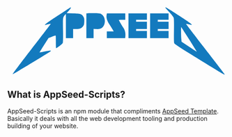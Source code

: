 <svg version="1.0" xmlns="http://www.w3.org/2000/svg"
 width="100%" height="173.000000pt" viewBox="0 0 547.000000 173.000000"
 preserveAspectRatio="xMidYMid meet">
<metadata>
Created by potrace 1.15, written by Peter Selinger 2001-2017
</metadata>
<g transform="translate(0.000000,173.000000) scale(0.100000,-0.100000)" 
fill="#000000" stroke="none">
<path fill="rgb(19,122,190)" d="M1257 1513 c-278 -183 -362 -247 -299 -230 49 14 123 29 126 26 2 -2
-214 -285 -481 -629 -326 -421 -479 -626 -469 -628 12 -3 892 530 944 571 30
24 -12 23 -138 -3 -74 -16 -136 -27 -138 -26 -1 2 49 84 111 182 l114 179 74
27 c41 16 82 31 92 34 16 5 17 -7 17 -155 0 -89 2 -161 5 -161 21 0 158 106
167 128 6 18 9 127 6 319 -4 261 -3 297 12 330 9 21 27 47 39 57 l21 19 0
-301 0 -302 90 0 90 0 0 115 0 115 76 0 c90 0 133 17 172 68 23 31 27 46 30
116 2 69 -1 87 -20 120 -41 71 -70 80 -257 86 l-163 5 56 63 c31 35 54 67 51
73 -4 5 -7 9 -9 9 -1 0 -145 -93 -319 -207z"/>
<path fill="rgb(19,122,190)" d="M3941 1712 c2 -6 46 -56 98 -112 54 -58 99 -117 107 -138 9 -28 11
-108 8 -327 -3 -224 -1 -296 9 -315 8 -16 107 -83 277 -189 957 -591 980 -604
980 -585 0 3 -218 287 -485 632 -266 344 -483 628 -481 629 3 3 46 -5 124 -22
62 -15 -5 37 -292 225 -296 193 -354 227 -345 202z m594 -796 c106 -168 192
-306 189 -306 -2 0 -89 57 -193 126 l-188 125 -7 76 c-7 92 -8 298 -1 291 3
-3 93 -143 200 -312z"/>
<path fill="rgb(19,122,190)" d="M2013 1573 l-43 -4 0 -310 0 -309 90 0 90 0 0 116 0 115 43 -2 c82
-5 124 1 158 24 107 72 107 272 -1 343 -33 22 -49 25 -166 28 -71 2 -148 2
-171 -1z"/>
<path fill="rgb(19,122,190)" d="M2475 1531 c-12 -72 10 -148 69 -236 29 -44 65 -101 80 -127 l28 -48
-86 0 -86 0 0 -85 0 -85 229 0 228 0 5 43 c9 78 -8 155 -45 211 -39 57 -117
191 -117 200 0 3 36 6 80 6 l80 0 0 80 0 80 -229 0 -229 0 -7 -39z"/>
<path fill="rgb(19,122,190)" d="M3020 1260 l0 -310 230 0 230 0 0 90 0 90 -135 0 -135 0 0 25 0 25
135 0 135 0 0 90 0 90 -135 0 -135 0 0 25 0 25 135 0 135 0 0 80 0 80 -230 0
-230 0 0 -310z"/>
<path fill="rgb(19,122,190)" d="M3560 1260 l0 -310 230 0 230 0 0 90 0 90 -135 0 -135 0 0 25 0 25
135 0 135 0 0 90 0 90 -135 0 -135 0 0 25 0 25 135 0 135 0 0 80 0 80 -230 0
-230 0 0 -310z"/>
</g>
</svg>



## What is AppSeed-Scripts?
AppSeed-Scripts is an npm module that compliments [AppSeed Template](https://github.com/philopian/AppSeed). Basically it deals with all the web development tooling and production building of your website.

<br>
